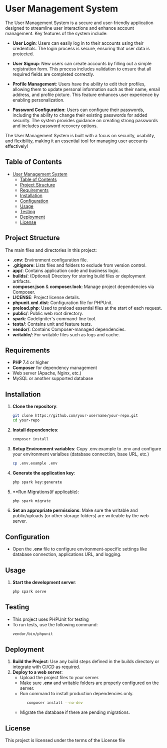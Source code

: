 # User Management System

The User Management System is a secure and user-friendly application designed to streamline user interactions and enhance account management. Key features of the system include:

- **User Login**: Users can easily log in to their accounts using their credentials. The login process is secure, ensuring that user data is protected.

- **User Signup**: New users can create accounts by filling out a simple registration form. This process includes validation to ensure that all required fields are completed correctly.

- **Profile Management**: Users have the ability to edit their profiles, allowing them to update personal information such as their name, email address, and profile picture. This feature enhances user experience by enabling personalization.

- **Password Configuration**: Users can configure their passwords, including the ability to change their existing passwords for added security. The system provides guidance on creating strong passwords and includes password recovery options.

The User Management System is built with a focus on security, usability, and flexibility, making it an essential tool for managing user accounts effectively!

## Table of Contents

- [User Management System](#User-Management-System)
  - [Table of Contents](#table-of-contents)
  - [Project Structure](#project-structure)
  - [Requirements](#requirements)
  - [Installation](#installation)
  - [Configuration](#configuration)
  - [Usage](#usage)
  - [Testing](#testing)
  - [Deployment](#deployment)
  - [License](#license)

## Project Structure

The main files and directories in this project:

- **.env**: Environment configuration file.
- **.gitignore**: Lists files and folders to exclude from version control.
- **app/**: Contains application code and business logic.
- **builds/**: (Optional) Directory for storing build files or deployment artifacts.
- **composer.json** & **composer.lock**: Manage project dependencies via Composer.
- **LICENSE**: Project license details.
- **phpunit.xml.dist**: Configuration file for PHPUnit.
- **preload.php**: Used to preload essential files at the start of each request.
- **public/**: Public web root directory.
- **spark**: CodeIgniter's command-line tool.
- **tests/**: Contains unit and feature tests.
- **vendor/**: Contains Composer-managed dependencies.
- **writable/**: For writable files such as logs and cache.

## Requirements

- **PHP** 7.4 or higher
- **Composer** for dependency management
- Web server (Apache, Nginx, etc.)
- MySQL or another supported database

## Installation

1. **Clone the repository**:
   ```bash
   git clone https://github.com/your-username/your-repo.git
   cd your-repo
2. **Install dependencies**:
   ```bash
   composer install
3. **Setup Environment variables**:
   Copy .env.example to .env and configure your environment varialbes (database connection, base URL, etc.)
   ``` bash
   cp .env.example .env
4. **Generate the application key**: 
   ```bash
   php spark key:generate
5. **Run Migrations(if applicable):
   ```bash
   php spark migrate
6. **Set an appropriate permissions**: 
   Make sure the writable and public/uploads (or other storage folders) are writeable by the web server.

## Configuration

- Open the **.env** file to configure environment-specific settings like database connection, applications URL, and logging.

## Usage
1. **Start the development server**:
   ```bash
   php spark serve

## Testing
- This project uses PHPUnit for testing
- To run tests, use the following command:
   ``` bash
   vendor/bin/phpunit

## Deployment
1. **Build the Project**: Use any build steps defined in the builds directory or integrate with CI/CD as required.
2. **Deploy to a web server**: 
    - Upload the project files to your server.
    - Make sure **.env** and writable folders are properly configured on the server.
    - Run command to install production dependencies only.
      ``` bash
         composer install --no-dev
   - Migrate the database if there are pending migrations.

## License
This project is licensed under the terms of the License file
